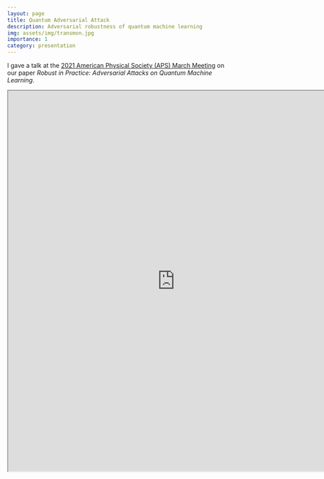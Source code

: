 ```yaml
---
layout: page
title: Quantum Adversarial Attack
description: Adversarial robustness of quantum machine learning
img: assets/img/transmon.jpg
importance: 1
category: presentation
---
```


I gave a talk at the <a href="https://meetings.aps.org/Meeting/MAR21/Session/S32.13">2021 American Physical Society (APS) March Meeting</a> on our paper *Robust in Practice: Adversarial Attacks on Quantum Machine Learning*. 

<iframe src="https://drive.google.com/file/d/1livYVqLIbozrVmh8BR4S7-hF1znd9QGE/preview" width="770" height="880" allow="autoplay"></iframe>


